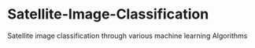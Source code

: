 # Satellite-Image-Classification
Satellite image classification through various machine learning Algorithms
